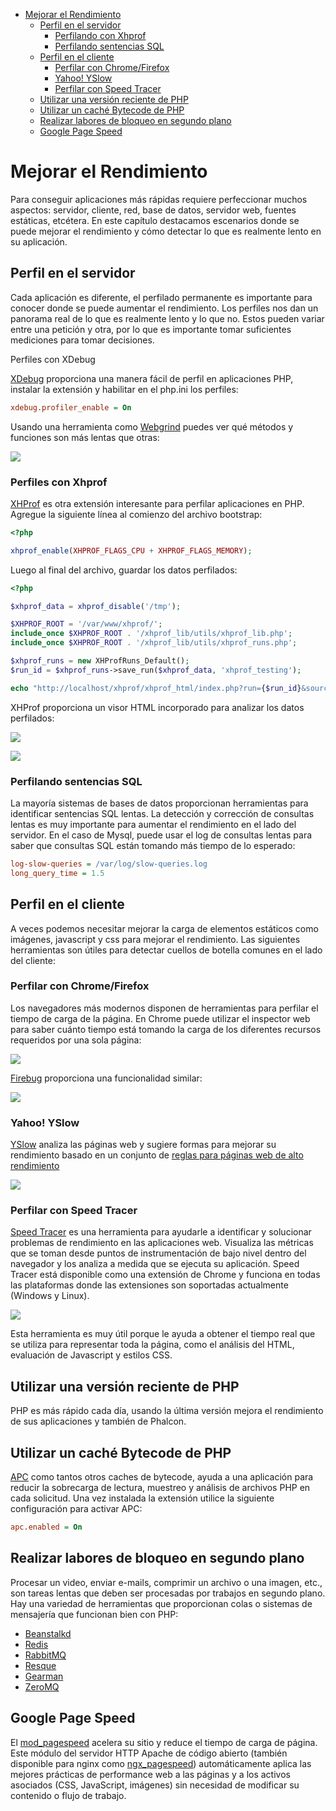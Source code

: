 <div class='article-menu'>
  <ul>
    <li>
      <a href="#overview">Mejorar el Rendimiento</a> 
      <ul>
        <li>
          <a href="#profiling-server">Perfil en el servidor</a> 
          <ul>
            <li>
              <a href="#profiling-server-xhprof">Perfilando con Xhprof</a>
            </li>
            <li>
              <a href="#profiling-server-sql-statements">Perfilando sentencias SQL</a>
            </li>
          </ul>
        </li>
        <li>
          <a href="#profiling-client">Perfil en el cliente</a> 
          <ul>
            <li>
              <a href="#profiling-client-chrome-firefox">Perfilar con Chrome/Firefox</a>
            </li>
            <li>
              <a href="#profiling-client-yslow">Yahoo! YSlow</a>
            </li>
            <li>
              <a href="#profiling-client-speed-tracer">Perfilar con Speed Tracer</a>
            </li>
          </ul>
        </li>
        <li>
          <a href="#php-version">Utilizar una versión reciente de PHP</a>
        </li>
        <li>
          <a href="#bytecode-cache">Utilizar un caché Bytecode de PHP</a>
        </li>
        <li>
          <a href="#background-tasks">Realizar labores de bloqueo en segundo plano</a>
        </li>
        <li>
          <a href="#page-speed">Google Page Speed</a>
        </li>
      </ul>
    </li>
  </ul>
</div>

<a name='overview'></a>

# Mejorar el Rendimiento

Para conseguir aplicaciones más rápidas requiere perfeccionar muchos aspectos: servidor, cliente, red, base de datos, servidor web, fuentes estáticas, etcétera. En este capítulo destacamos escenarios donde se puede mejorar el rendimiento y cómo detectar lo que es realmente lento en su aplicación.

<a name='profiling-server'></a>

## Perfil en el servidor

Cada aplicación es diferente, el perfilado permanente es importante para conocer donde se puede aumentar el rendimiento. Los perfiles nos dan un panorama real de lo que es realmente lento y lo que no. Estos pueden variar entre una petición y otra, por lo que es importante tomar suficientes mediciones para tomar decisiones.

Perfiles con XDebug

[XDebug](http://xdebug.org/docs) proporciona una manera fácil de perfil en aplicaciones PHP, instalar la extensión y habilitar en el php.ini los perfiles:

```ini
xdebug.profiler_enable = On
```

Usando una herramienta como [Webgrind](https://github.com/jokkedk/webgrind/) puedes ver qué métodos y funciones son más lentas que otras:

![](/images/content/performance-webgrind.jpg)

<a name='profiling-server-xhprof'></a>

### Perfiles con Xhprof

[XHProf](https://github.com/facebook/xhprof) es otra extensión interesante para perfilar aplicaciones en PHP. Agregue la siguiente línea al comienzo del archivo bootstrap:

```php
<?php

xhprof_enable(XHPROF_FLAGS_CPU + XHPROF_FLAGS_MEMORY);
```

Luego al final del archivo, guardar los datos perfilados:

```php
<?php

$xhprof_data = xhprof_disable('/tmp');

$XHPROF_ROOT = '/var/www/xhprof/';
include_once $XHPROF_ROOT . '/xhprof_lib/utils/xhprof_lib.php';
include_once $XHPROF_ROOT . '/xhprof_lib/utils/xhprof_runs.php';

$xhprof_runs = new XHProfRuns_Default();
$run_id = $xhprof_runs->save_run($xhprof_data, 'xhprof_testing');

echo "http://localhost/xhprof/xhprof_html/index.php?run={$run_id}&source=xhprof_testing\n";
```

XHProf proporciona un visor HTML incorporado para analizar los datos perfilados:

![](/images/content/performance-xhprof-2.jpg)

![](/images/content/performance-xhprof-1.jpg)

<a name='profiling-server-sql-statements'></a>

### Perfilando sentencias SQL

La mayoría sistemas de bases de datos proporcionan herramientas para identificar sentencias SQL lentas. La detección y corrección de consultas lentas es muy importante para aumentar el rendimiento en el lado del servidor. En el caso de Mysql, puede usar el log de consultas lentas para saber que consultas SQL están tomando más tiempo de lo esperado:

```ini
log-slow-queries = /var/log/slow-queries.log
long_query_time = 1.5
```

<a name='profiling-client'></a>

## Perfil en el cliente

A veces podemos necesitar mejorar la carga de elementos estáticos como imágenes, javascript y css para mejorar el rendimiento. Las siguientes herramientas son útiles para detectar cuellos de botella comunes en el lado del cliente:

<a name='profiling-client-chrome-firefox'></a>

### Perfilar con Chrome/Firefox

Los navegadores más modernos disponen de herramientas para perfilar el tiempo de carga de la página. En Chrome puede utilizar el inspector web para saber cuánto tiempo está tomando la carga de los diferentes recursos requeridos por una sola página:

![](/images/content/performance-chrome-1.jpg)

[Firebug](http://getfirebug.com/) proporciona una funcionalidad similar:

![](/images/content/performance-firefox-1.jpg)

<a name='profiling-client-yslow'></a>

### Yahoo! YSlow

[YSlow](http://developer.yahoo.com/yslow/) analiza las páginas web y sugiere formas para mejorar su rendimiento basado en un conjunto de [reglas para páginas web de alto rendimiento](http://developer.yahoo.com/performance/rules.html)

![](/images/content/performance-yslow-1.jpg)

<a name='profiling-client-speed-tracer'></a>

### Perfilar con Speed Tracer

[Speed Tracer](https://developers.google.com/web-toolkit/speedtracer/) es una herramienta para ayudarle a identificar y solucionar problemas de rendimiento en las aplicaciones web. Visualiza las métricas que se toman desde puntos de instrumentación de bajo nivel dentro del navegador y los analiza a medida que se ejecuta su aplicación. Speed Tracer está disponible como una extensión de Chrome y funciona en todas las plataformas donde las extensiones son soportadas actualmente (Windows y Linux).

![](/images/content/performance-speed-tracer.jpg)

Esta herramienta es muy útil porque le ayuda a obtener el tiempo real que se utiliza para representar toda la página, como el análisis del HTML, evaluación de Javascript y estilos CSS.

<a name='php-version'></a>

## Utilizar una versión reciente de PHP

PHP es más rápido cada día, usando la última versión mejora el rendimiento de sus aplicaciones y también de Phalcon.

<a name='bytecode-cache'></a>

## Utilizar un caché Bytecode de PHP

[APC](http://php.net/manual/en/book.apc.php) como tantos otros caches de bytecode, ayuda a una aplicación para reducir la sobrecarga de lectura, muestreo y análisis de archivos PHP en cada solicitud. Una vez instalada la extensión utilice la siguiente configuración para activar APC:

```ini
apc.enabled = On
```

<a name='background-tasks'></a>

## Realizar labores de bloqueo en segundo plano

Procesar un video, enviar e-mails, comprimir un archivo o una imagen, etc., son tareas lentas que deben ser procesadas por trabajos en segundo plano. Hay una variedad de herramientas que proporcionan colas o sistemas de mensajería que funcionan bien con PHP:

* [Beanstalkd](http://kr.github.io/beanstalkd/)
* [Redis](http://redis.io/)
* [RabbitMQ](http://www.rabbitmq.com/)
* [Resque](https://github.com/chrisboulton/php-resque>)
* [Gearman](http://gearman.org/)
* [ZeroMQ](http://www.zeromq.org/)

<a name='page-speed'></a>

## Google Page Speed

El [mod_pagespeed](https://developers.google.com/speed/pagespeed/mod) acelera su sitio y reduce el tiempo de carga de página. Este módulo del servidor HTTP Apache de código abierto (también disponible para nginx como [ngx_pagespeed](https://developers.google.com/speed/pagespeed/ngx)) automáticamente aplica las mejores prácticas de performance web a las páginas y a los activos asociados (CSS, JavaScript, imágenes) sin necesidad de modificar su contenido o flujo de trabajo.
